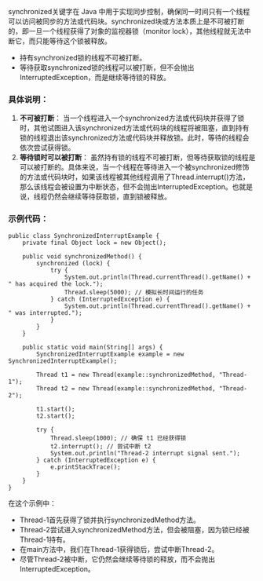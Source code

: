 synchronized关键字在 Java 中用于实现同步控制，确保同一时间只有一个线程可以访问被同步的方法或代码块。synchronized块或方法本质上是不可被打断的，即一旦一个线程获得了对象的监视器锁（monitor lock），其他线程就无法中断它，而只能等待这个锁被释放。

- 持有synchronized锁的线程不可被打断。
- 等待获取synchronized锁的线程可以被打断，但不会抛出InterruptedException，而是继续等待锁的释放。
### 具体说明：

1. **不可被打断**： 当一个线程进入一个synchronized方法或代码块并获得了锁时，其他试图进入该synchronized方法或代码块的线程将被阻塞，直到持有锁的线程退出该synchronized方法或代码块并释放锁。此时，等待的线程会依次尝试获得锁。
2. **等待锁时可以被打断**： 虽然持有锁的线程不可被打断，但等待获取锁的线程是可以被打断的。具体来说，当一个线程在等待进入一个被synchronized修饰的方法或代码块时，如果该线程被其他线程调用了Thread.interrupt()方法，那么该线程会被设置为中断状态，但不会抛出InterruptedException。也就是说，线程仍然会继续等待获取锁，直到锁被释放。
### 示例代码：
```
public class SynchronizedInterruptExample {
    private final Object lock = new Object();

    public void synchronizedMethod() {
        synchronized (lock) {
            try {
                System.out.println(Thread.currentThread().getName() + " has acquired the lock.");
                Thread.sleep(5000); // 模拟长时间运行的任务
            } catch (InterruptedException e) {
                System.out.println(Thread.currentThread().getName() + " was interrupted.");
            }
        }
    }

    public static void main(String[] args) {
        SynchronizedInterruptExample example = new SynchronizedInterruptExample();

        Thread t1 = new Thread(example::synchronizedMethod, "Thread-1");
        Thread t2 = new Thread(example::synchronizedMethod, "Thread-2");

        t1.start();
        t2.start();

        try {
            Thread.sleep(1000); // 确保 t1 已经获得锁
            t2.interrupt(); // 尝试中断 t2
            System.out.println("Thread-2 interrupt signal sent.");
        } catch (InterruptedException e) {
            e.printStackTrace();
        }
    }
}
```
在这个示例中：

- Thread-1首先获得了锁并执行synchronizedMethod方法。
- Thread-2尝试进入synchronizedMethod方法，但会被阻塞，因为锁已经被Thread-1持有。
- 在main方法中，我们在Thread-1获得锁后，尝试中断Thread-2。
- 尽管Thread-2被中断，它仍然会继续等待锁的释放，而不会抛出InterruptedException。
